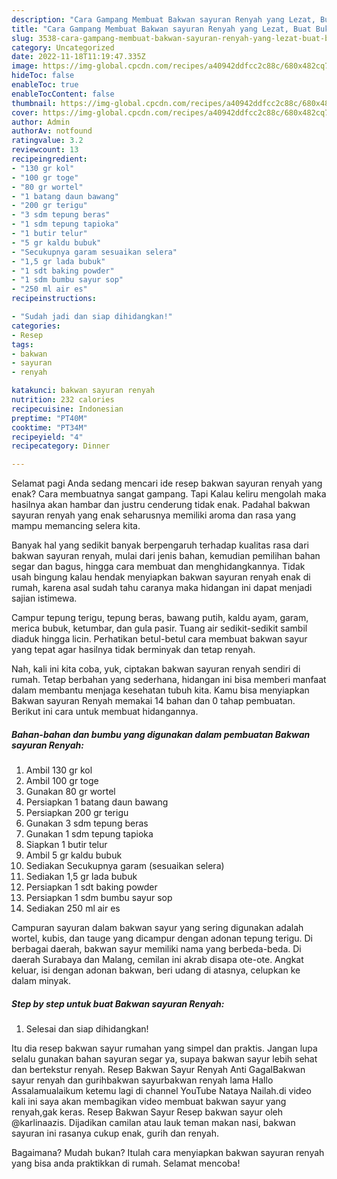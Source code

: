 ```yaml
---
description: "Cara Gampang Membuat Bakwan sayuran Renyah yang Lezat, Buat Buka Puasa Menggugah Selera"
title: "Cara Gampang Membuat Bakwan sayuran Renyah yang Lezat, Buat Buka Puasa Menggugah Selera"
slug: 3538-cara-gampang-membuat-bakwan-sayuran-renyah-yang-lezat-buat-buka-puasa-menggugah-selera
category: Uncategorized
date: 2022-11-18T11:19:47.335Z
image: https://img-global.cpcdn.com/recipes/a40942ddfcc2c88c/680x482cq70/bakwan-sayuran-renyah-foto-resep-utama.jpg
hideToc: false
enableToc: true
enableTocContent: false
thumbnail: https://img-global.cpcdn.com/recipes/a40942ddfcc2c88c/680x482cq70/bakwan-sayuran-renyah-foto-resep-utama.jpg
cover: https://img-global.cpcdn.com/recipes/a40942ddfcc2c88c/680x482cq70/bakwan-sayuran-renyah-foto-resep-utama.jpg
author: Admin
authorAv: notfound
ratingvalue: 3.2
reviewcount: 13
recipeingredient:
- "130 gr kol"
- "100 gr toge"
- "80 gr wortel"
- "1 batang daun bawang"
- "200 gr terigu"
- "3 sdm tepung beras"
- "1 sdm tepung tapioka"
- "1 butir telur"
- "5 gr kaldu bubuk"
- "Secukupnya garam sesuaikan selera"
- "1,5 gr lada bubuk"
- "1 sdt baking powder"
- "1 sdm bumbu sayur sop"
- "250 ml air es"
recipeinstructions:

- "Sudah jadi dan siap dihidangkan!"
categories:
- Resep
tags:
- bakwan
- sayuran
- renyah

katakunci: bakwan sayuran renyah 
nutrition: 232 calories
recipecuisine: Indonesian
preptime: "PT40M"
cooktime: "PT34M"
recipeyield: "4"
recipecategory: Dinner

---
```



Selamat pagi Anda sedang mencari ide resep bakwan sayuran renyah yang enak? Cara membuatnya sangat gampang. Tapi Kalau keliru mengolah maka hasilnya akan hambar dan justru cenderung tidak enak. Padahal bakwan sayuran renyah yang enak seharusnya memiliki aroma dan rasa yang mampu memancing selera kita.


Banyak hal yang sedikit banyak berpengaruh terhadap kualitas rasa dari bakwan sayuran renyah, mulai dari jenis bahan, kemudian pemilihan bahan segar dan bagus, hingga cara membuat dan menghidangkannya. Tidak usah bingung kalau hendak menyiapkan bakwan sayuran renyah enak di rumah, karena asal sudah tahu caranya maka hidangan ini dapat menjadi sajian istimewa.

Campur tepung terigu, tepung beras, bawang putih, kaldu ayam, garam, merica bubuk, ketumbar, dan gula pasir. Tuang air sedikit-sedikit sambil diaduk hingga licin. Perhatikan betul-betul cara membuat bakwan sayur yang tepat agar hasilnya tidak berminyak dan tetap renyah.


Nah, kali ini kita coba, yuk, ciptakan bakwan sayuran renyah sendiri di rumah. Tetap berbahan yang sederhana, hidangan ini bisa memberi manfaat dalam membantu menjaga kesehatan tubuh kita. Kamu bisa menyiapkan Bakwan sayuran Renyah memakai 14 bahan dan 0 tahap pembuatan. Berikut ini cara untuk membuat hidangannya.

<!--inarticleads1-->

##### Bahan-bahan dan bumbu yang digunakan dalam pembuatan Bakwan sayuran Renyah:

1. Ambil 130 gr kol
1. Ambil 100 gr toge
1. Gunakan 80 gr wortel
1. Persiapkan 1 batang daun bawang
1. Persiapkan 200 gr terigu
1. Gunakan 3 sdm tepung beras
1. Gunakan 1 sdm tepung tapioka
1. Siapkan 1 butir telur
1. Ambil 5 gr kaldu bubuk
1. Sediakan Secukupnya garam (sesuaikan selera)
1. Sediakan 1,5 gr lada bubuk
1. Persiapkan 1 sdt baking powder
1. Persiapkan 1 sdm bumbu sayur sop
1. Sediakan 250 ml air es


Campuran sayuran dalam bakwan sayur yang sering digunakan adalah wortel, kubis, dan tauge yang dicampur dengan adonan tepung terigu. Di berbagai daerah, bakwan sayur memiliki nama yang berbeda-beda. Di daerah Surabaya dan Malang, cemilan ini akrab disapa ote-ote. Angkat keluar, isi dengan adonan bakwan, beri udang di atasnya, celupkan ke dalam minyak. 

<!--inarticleads2-->

##### Step by step untuk buat Bakwan sayuran Renyah:


1. Selesai dan siap dihidangkan!

Itu dia resep bakwan sayur rumahan yang simpel dan praktis. Jangan lupa selalu gunakan bahan sayuran segar ya, supaya bakwan sayur lebih sehat dan bertekstur renyah. Resep Bakwan Sayur Renyah Anti GagalBakwan sayur renyah dan gurihbakwan sayurbakwan renyah lama Hallo Assalamualaikum ketemu lagi di channel YouTube Nataya Nailah.di video kali ini saya akan membagikan video membuat bakwan sayur yang renyah,gak keras. Resep Bakwan Sayur Resep bakwan sayur oleh @karlinaazis. Dijadikan camilan atau lauk teman makan nasi, bakwan sayuran ini rasanya cukup enak, gurih dan renyah. 

Bagaimana? Mudah bukan? Itulah cara menyiapkan bakwan sayuran renyah yang bisa anda praktikkan di rumah. Selamat mencoba!
